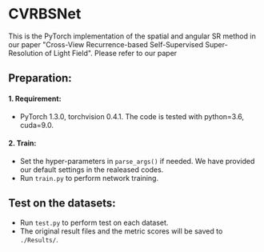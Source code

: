 # CVRBSNet
This is the PyTorch implementation of the spatial and angular SR method in our paper "Cross-View Recurrence-based Self-Supervised Super-Resolution of Light Field". Please refer to our paper
## Preparation:
#### 1. Requirement:
* PyTorch 1.3.0, torchvision 0.4.1. The code is tested with python=3.6, cuda=9.0.
#### 2. Train:
* Set the hyper-parameters in `parse_args()` if needed. We have provided our default settings in the realeased codes.
* Run `train.py` to perform network training.
## Test on the datasets:
* Run `test.py` to perform test on each dataset.
* The original result files and the metric scores will be saved to `./Results/`.
